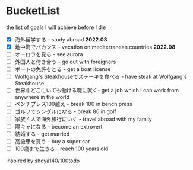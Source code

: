 # BucketList
the list of goals I will achieve before I die

* [x] 海外留学する - study abroad **2022.03**
* [x] 地中海でバカンス - vacation on mediterranean countries **2022.08**
* [ ] オーロラを見る - see aurora
* [ ] 外国人と付き合う - go out with foreigners
* [ ] ボートの免許をとる - get a boat license
* [ ] Wolfgang's Steakhouseでステーキを食べる - have steak at Wolfgang's Steakhouse
* [ ] 世界中どこにいても働ける職に就く- get a job which I can work from anywhere in the world
* [ ] ベンチプレス100越え - break 100 in bench press
* [ ] ゴルフでシングルになる - break 80 in golf
* [ ] 家族４人で海外旅行にいく - travel abroad with my family
* [ ] 陽キャになる - become an extrovert
* [ ] 結婚する - get married
* [ ] 高級車を買う - buy a super car
* [ ] 100歳まで生きる - reach 100 years old

inspired by [shoya140/100todo](https://github.com/shoya140/100todo)
